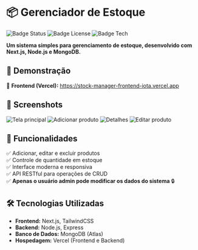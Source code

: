 # 📦 Gerenciador de Estoque

![Badge Status](https://img.shields.io/badge/status-active-brightgreen)
![Badge License](https://img.shields.io/badge/license-MIT-blue)
![Badge Tech](https://img.shields.io/badge/made%20with-Next.js%20%7C%20Node.js%20%7C%20MongoDB-blue)

**Um sistema simples para gerenciamento de estoque, desenvolvido com Next.js, Node.js e MongoDB.**

## 🚀 Demonstração
🔹 **Frontend (Vercel):** https://stock-manager-frontend-iota.vercel.app

## 📸 Screenshots
![Tela principal](https://i.imgur.com/hG55RfA.png)
![Adicionar produto](https://i.imgur.com/xyPyvam.png)
![Detalhes](https://i.imgur.com/0MtvaBO.png)
![Editar produto](https://i.imgur.com/C4lXSIg.png)


## 📌 Funcionalidades
✅ Adicionar, editar e excluir produtos  
✅ Controle de quantidade em estoque  
✅ Interface moderna e responsiva  
✅ API RESTful para operações de CRUD  
✅ **Apenas o usuário admin pode modificar os dados do sistema** 🔒  

## 🛠 Tecnologias Utilizadas
- **Frontend:** Next.js, TailwindCSS  
- **Backend:** Node.js, Express  
- **Banco de Dados:** MongoDB (Atlas)  
- **Hospedagem:** Vercel (Frontend e Backend)  

